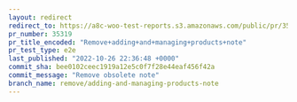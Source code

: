 ```yaml
---
layout: redirect
redirect_to: https://a8c-woo-test-reports.s3.amazonaws.com/public/pr/35319/e2e/index.html
pr_number: 35319
pr_title_encoded: "Remove+adding+and+managing+products+note"
pr_test_type: e2e
last_published: "2022-10-26 22:36:48 +0000"
commit_sha: bee0102ceec1919a12e5c0f7f28e44eaf456f42a
commit_message: "Remove obsolete note"
branch_name: remove/adding-and-managing-products-note
---
```

